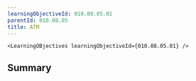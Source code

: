 ```yaml
---
learningObjectiveId: 010.08.05.01
parentId: 010.08.05
title: ATM
---
```


```tsx eval
<LearningOBjectives learningObjectiveId={010.08.05.01} />
```

## Summary
